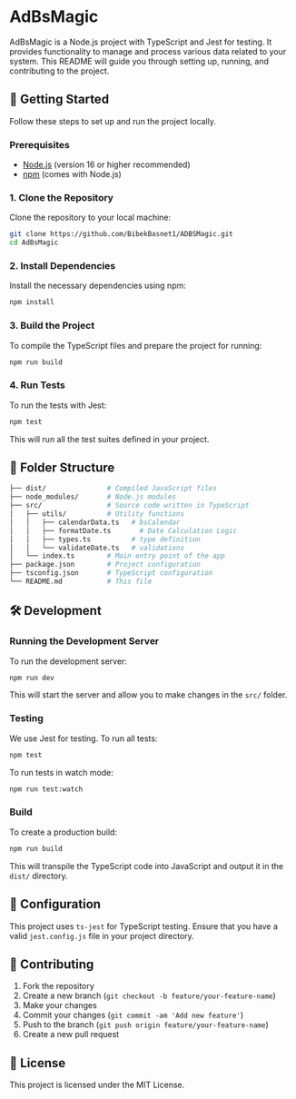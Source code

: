 
# AdBsMagic

AdBsMagic is a Node.js project with TypeScript and Jest for testing. It provides functionality to manage and process various data related to your system. This README will guide you through setting up, running, and contributing to the project.

## 🚀 Getting Started

Follow these steps to set up and run the project locally.

### Prerequisites

- [Node.js](https://nodejs.org/) (version 16 or higher recommended)
- [npm](https://www.npmjs.com/) (comes with Node.js)

### 1. Clone the Repository

Clone the repository to your local machine:

```bash
git clone https://github.com/BibekBasnet1/ADBSMagic.git
cd AdBsMagic
```

### 2. Install Dependencies

Install the necessary dependencies using npm:

```bash
npm install
```

### 3. Build the Project

To compile the TypeScript files and prepare the project for running:

```bash
npm run build
```

### 4. Run Tests

To run the tests with Jest:

```bash
npm test
```

This will run all the test suites defined in your project.

## 📂 Folder Structure

```bash
├── dist/               # Compiled JavaScript files
├── node_modules/       # Node.js modules
├── src/                # Source code written in TypeScript
│   ├── utils/          # Utility functions
│   │   ├── calendarData.ts   # bsCalendar
│   │   ├── formatDate.ts       # Date Calculation Logic
│   │   ├── types.ts          # type definition
│   │   └── validateDate.ts   # validations
│   └── index.ts        # Main entry point of the app
├── package.json        # Project configuration
├── tsconfig.json       # TypeScript configuration
└── README.md           # This file
```

## 🛠️ Development

### Running the Development Server

To run the development server:

```bash
npm run dev
```

This will start the server and allow you to make changes in the `src/` folder.

[//]: # (### Linting and Formatting)

[//]: # (We use `ESLint` and `Prettier` for code linting and formatting. To check and fix issues:)

[//]: # ()
[//]: # (```bash)

[//]: # (npm run lint)

[//]: # (npm run lint:fix)

[//]: # (```)

### Testing

We use Jest for testing. To run all tests:

```bash
npm test
```

To run tests in watch mode:

```bash
npm run test:watch
```

### Build

To create a production build:

```bash
npm run build
```

This will transpile the TypeScript code into JavaScript and output it in the `dist/` directory.

## 📄 Configuration

This project uses `ts-jest` for TypeScript testing. Ensure that you have a valid `jest.config.js` file in your project directory.

## 👥 Contributing

1. Fork the repository
2. Create a new branch (`git checkout -b feature/your-feature-name`)
3. Make your changes
4. Commit your changes (`git commit -am 'Add new feature'`)
5. Push to the branch (`git push origin feature/your-feature-name`)
6. Create a new pull request

## 📝 License

This project is licensed under the MIT License.
